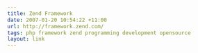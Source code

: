 ```yaml
---
title: Zend Framework
date: 2007-01-20 10:54:22 +11:00
url: http://framework.zend.com/
tags: php framework zend programming development opensource
layout: link
---
```

